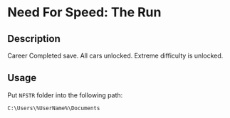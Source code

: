 # Need For Speed: The Run

## Description

Career Completed save. All cars unlocked. Extreme difficulty is unlocked.

## Usage

Put `NFSTR` folder into the following path:

```
C:\Users\%UserName%\Documents
```